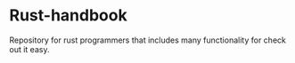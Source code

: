 # Rust-handbook
Repository for rust programmers that includes many functionality for check out it easy.
